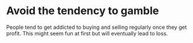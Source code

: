 # Avoid the tendency to gamble

People tend to get addicted to buying and selling regularly once they get profit. This might seem fun at first but will eventually lead to loss.
